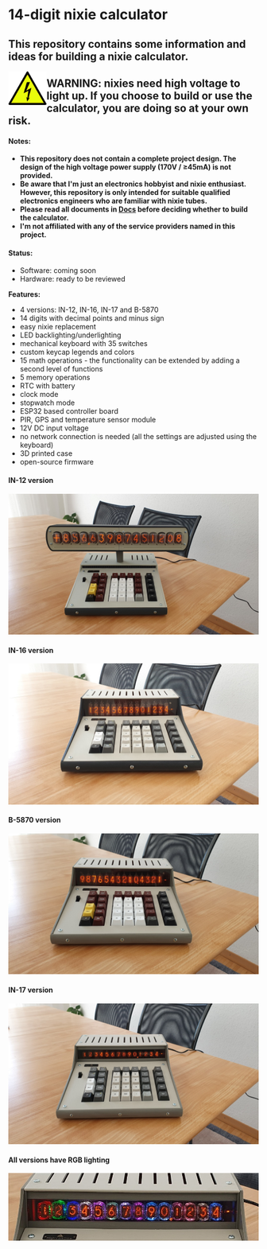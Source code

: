 # 14-digit nixie calculator
## This repository contains some information and ideas for building a nixie calculator.
<img align="left" width="77" src="Images/warning_sign_small.png" />

## WARNING: nixies need high voltage to light up. If you choose to build or use the calculator, you are doing so at your own risk.
#### Notes:
- **This repository does not contain a complete project design. The design of the high voltage power supply (170V / ≥45mA) is not provided.**
- **Be aware that I'm just an electronics hobbyist and nixie enthusiast. However, this repository is only intended for suitable qualified electronics engineers who are familiar with nixie tubes.**
- **Please read all documents in [Docs](Docs) before deciding whether to build the calculator.**
- **I'm not affiliated with any of the service providers named in this project.**
#### Status: 
- Software: coming soon
- Hardware: ready to be reviewed

**Features:**
-	4 versions: IN-12, IN-16, IN-17 and B-5870
-	14 digits with decimal points and minus sign
-	easy nixie replacement
- LED backlighting/underlighting
-	mechanical keyboard with 35 switches
-	custom keycap legends and colors
-	15 math operations - the functionality can be extended by adding a second level of functions
-	5 memory operations
-	RTC with battery
-	clock mode
-	stopwatch mode 
-	ESP32 based controller board
-	PIR, GPS and temperature sensor module
-	12V DC input voltage
-	no network connection is needed (all the settings are adjusted using the keyboard)
-	3D printed case
-	open-source firmware
#### IN-12 version
![IN-12](Images/Calculators/IN-12_version.jpg)
#### IN-16 version
![IN-16](Images/Calculators/IN-16_version.jpg)
#### B-5870 version
![B-5870](Images/Calculators/B-5870_version.jpg)
#### IN-17 version
![IN-17](Images/Calculators/IN-17_version.jpg)
#### All versions have RGB lighting
![IN-16](Images/Calculators/IN-17_version_led_on.jpg)
